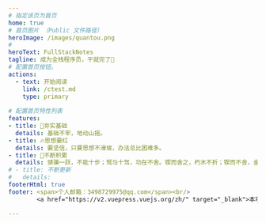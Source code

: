 ```yaml
---
# 指定该页为首页
home: true
# 首页图片 （Public 文件路径）
heroImage: /images/quantou.png
# 
heroText: FullStackNotes
tagline: 成为全栈程序员，干就完了👊
# 配置首页按钮。
actions:
  - text: 开始阅读
    link: /ctest.md
    type: primary
  
# 配置首页特性列表
features:
- title: 🔨夯实基础
  details: 基础不牢，地动山摇。
- title: 🔥思想要红
  details: 要坚信，只要思想不滑坡，办法总比困难多。
- title: 📙不断积累
  details: 骐骥一跃，不能十步；驽马十驾，功在不舍。锲而舍之，朽木不折；锲而不舍，金石可镂。
# - title: 不断更新
#   details: 
footerHtml: true
footer: <span>个人邮箱：3498729975@qq.com</span><br/>
        <a href="https://v2.vuepress.vuejs.org/zh/" target="_blank">本项目基于VuePress开发</a>

---
```


